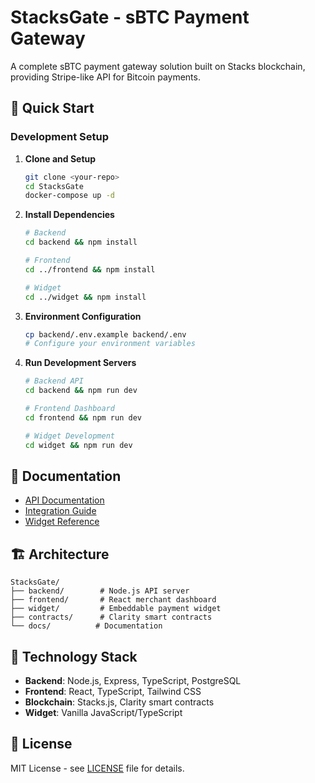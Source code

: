 # StacksGate - sBTC Payment Gateway

A complete sBTC payment gateway solution built on Stacks blockchain, providing Stripe-like API for Bitcoin payments.

## 🚀 Quick Start

### Development Setup

1. **Clone and Setup**
   ```bash
   git clone <your-repo>
   cd StacksGate
   docker-compose up -d
   ```

2. **Install Dependencies**
   ```bash
   # Backend
   cd backend && npm install
   
   # Frontend
   cd ../frontend && npm install
   
   # Widget
   cd ../widget && npm install
   ```

3. **Environment Configuration**
   ```bash
   cp backend/.env.example backend/.env
   # Configure your environment variables
   ```

4. **Run Development Servers**
   ```bash
   # Backend API
   cd backend && npm run dev
   
   # Frontend Dashboard  
   cd frontend && npm run dev
   
   # Widget Development
   cd widget && npm run dev
   ```

## 📖 Documentation

- [API Documentation](./docs/api.md)
- [Integration Guide](./docs/integration.md) 
- [Widget Reference](./docs/widget.md)

## 🏗️ Architecture

```
StacksGate/
├── backend/        # Node.js API server
├── frontend/       # React merchant dashboard  
├── widget/         # Embeddable payment widget
├── contracts/      # Clarity smart contracts
└── docs/          # Documentation
```

## 🔧 Technology Stack

- **Backend**: Node.js, Express, TypeScript, PostgreSQL
- **Frontend**: React, TypeScript, Tailwind CSS
- **Blockchain**: Stacks.js, Clarity smart contracts  
- **Widget**: Vanilla JavaScript/TypeScript

## 📝 License

MIT License - see [LICENSE](LICENSE) file for details.